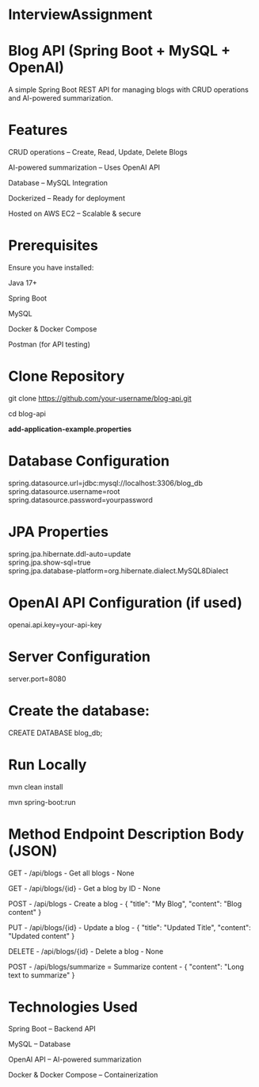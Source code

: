 # InterviewAssignment


# ****Blog API (Spring Boot + MySQL + OpenAI)****



A simple Spring Boot REST API for managing blogs with CRUD operations and AI-powered summarization.



# **Features**


CRUD operations – Create, Read, Update, Delete Blogs

AI-powered summarization – Uses OpenAI API

Database – MySQL Integration

Dockerized – Ready for deployment

Hosted on AWS EC2 – Scalable & secure


# **Prerequisites**

Ensure you have installed:


Java 17+


Spring Boot


MySQL


Docker & Docker Compose


Postman (for API testing)


# Clone Repository

git clone https://github.com/your-username/blog-api.git


cd blog-api






**add-application-example.properties**

# Database Configuration  
spring.datasource.url=jdbc:mysql://localhost:3306/blog_db  
spring.datasource.username=root  
spring.datasource.password=yourpassword  

# JPA Properties  
spring.jpa.hibernate.ddl-auto=update  
spring.jpa.show-sql=true  
spring.jpa.database-platform=org.hibernate.dialect.MySQL8Dialect  

# OpenAI API Configuration (if used)  
openai.api.key=your-api-key  

# Server Configuration  
server.port=8080  





# **Create the database:**

CREATE DATABASE blog_db;



# **Run Locally**

mvn clean install


mvn spring-boot:run









# **Method       Endpoint	               Description	           Body (JSON)**

GET	      -        /api/blogs      	    -        Get all blogs	          -   None

GET	      -      /api/blogs/{id}	        -      Get a blog by ID	        -   None

POST	      -     /api/blogs         	  -      Create a blog	           - { "title": "My Blog", "content": "Blog content" }

PUT	      -     /api/blogs/{id}	       -       Update a blog	          - { "title": "Updated Title", "content": "Updated content" }
 
DELETE	  -    /api/blogs/{id}	         -     Delete a blog	             -   None

POST	     -    /api/blogs/summarize	   =       Summarize content	        - { "content": "Long text to summarize" }



# **Technologies Used**


Spring Boot – Backend API


MySQL – Database


OpenAI API – AI-powered summarization


Docker & Docker Compose – Containerization


